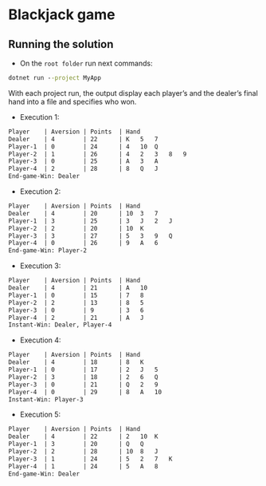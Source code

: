 # Blackjack game

## Running the solution

* On the `root folder` run next commands:

```cmd
dotnet run --project MyApp
```

With each project run, the output display each player’s and
the dealer’s final hand into a file and specifies who won.

* Execution 1:

```txt
Player    | Aversion | Points  | Hand
Dealer    | 4        | 22      | K   5   7
Player-1  | 0        | 24      | 4   10  Q
Player-2  | 1        | 26      | 4   2   3   8   9
Player-3  | 0        | 25      | A   3   A
Player-4  | 2        | 28      | 8   Q   J
End-game-Win: Dealer
```

* Execution 2:

```txt
Player    | Aversion | Points  | Hand
Dealer    | 4        | 20      | 10  3   7
Player-1  | 3        | 25      | 3   J   2   J
Player-2  | 2        | 20      | 10  K
Player-3  | 3        | 27      | 5   3   9   Q
Player-4  | 0        | 26      | 9   A   6
End-game-Win: Player-2
```
* Execution 3:

```txt
Player    | Aversion | Points  | Hand
Dealer    | 4        | 21      | A   10
Player-1  | 0        | 15      | 7   8
Player-2  | 2        | 13      | 8   5
Player-3  | 0        | 9       | 3   6
Player-4  | 2        | 21      | A   J
Instant-Win: Dealer, Player-4
```
* Execution 4:

```txt
Player    | Aversion | Points  | Hand
Dealer    | 4        | 18      | 8   K
Player-1  | 0        | 17      | 2   J   5
Player-2  | 3        | 18      | 2   6   Q
Player-3  | 0        | 21      | Q   2   9
Player-4  | 0        | 29      | 8   A   10
Instant-Win: Player-3
```
* Execution 5:

```txt
Player    | Aversion | Points  | Hand
Dealer    | 4        | 22      | 2   10  K
Player-1  | 3        | 20      | Q   Q
Player-2  | 2        | 28      | 10  8   J
Player-3  | 1        | 24      | 5   2   7   K
Player-4  | 1        | 24      | 5   A   8
End-game-Win: Dealer
```
